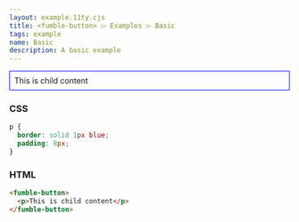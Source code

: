```yaml
---
layout: example.11ty.cjs
title: <fumble-button> ⌲ Examples ⌲ Basic
tags: example
name: Basic
description: A basic example
---
```


<style>
  fumble-button p {
    border: solid 1px blue;
    padding: 8px;
  }
</style>
<fumble-button>
  <p>This is child content</p>
</fumble-button>

<h3>CSS</h3>

```css
p {
  border: solid 1px blue;
  padding: 8px;
}
```

<h3>HTML</h3>

```html
<fumble-button>
  <p>This is child content</p>
</fumble-button>
```
